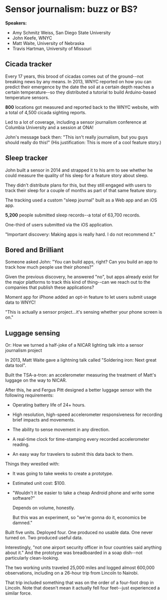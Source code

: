 # Sensor journalism: buzz or BS? #

**Speakers:**

* Amy Schmitz Weiss, San Diego State University
* John Keefe, WNYC
* Matt Waite, University of Nebraska
* Travis Hartman, University of Missouri

## Cicada tracker ##

Every 17 years, this brood of cicadas comes out of the ground--not breaking
news by any means. In 2013, WNYC reported on how you can predict their
emergence by the date the soil at a certain depth reaches a certain
temperature--so they distributed a tutorial to build Arduino-based temperature
sensors.

**800** locations got measured and reported back to the WNYC website, with a
total of 4,500 cicada sighting reports.

Led to a lot of coverage, including a sensor journalism conference at Columbia
University and a session at ONA!

John's message back then: "This isn't really journalism, but you guys should
really do this!" (His justification: This is more of a cool feature story.)

## Sleep tracker ##

John built a sensor in 2014 and strapped it to his arm to see whether he could
measure the quality of his sleep for a feature story about sleep.

They didn't distribute plans for this, but they still engaged with users to
track their sleep for a couple of months as part of that same feature story.

The tracking used a custom "sleep journal" built as a Web app and an iOS app.

**5,200** people submitted sleep records--a total of 63,700 records.

One-third of users submitted via the iOS application.

"Important discovery: Making apps is really hard. I do not recommend it."

## Bored and Brilliant ##

Someone asked John: "You can build apps, right? Can you build an app to track
how much people use their phones?"

Given the previous discovery, he answered "no", but apps already exist for the
major platforms to track this kind of thing--can we reach out to the companies
that publish these applications?

Moment app for iPhone added an opt-in feature to let users submit usage data to
WNYC!

"This is actually a sensor project...it's sensing whether your phone screen is
on."

## Luggage sensing ##

Or: How we turned a half-joke of a NICAR lighting talk into a sensor journalism project

In 2013, Matt Waite gave a lightning talk called "Soldering iron: Next great
data tool".

Built the TSA-a-tron: an accelerometer measuring the treatment of Matt's
luggage on the way to NICAR.

After this, he and Fergus Pitt designed a better luggage sensor with the
following requirements:

* Operating battery life of 24+ hours.

* High resolution, high-speed accelerometer responsiveness for recording brief
  impacts and movements.

* The ability to sense movement in any direction.

* A real-time clock for time-stamping every recorded accelerometer reading.

* An easy way for travelers to submit this data back to them.

Things they wrestled with:

* It was going to take weeks to create a prototype.

* Estimated unit cost: $100.

* "Wouldn't it be easier to take a cheap Android phone and write some
  software?"

  Depends on volume, honestly.

  But this was an experiment, so "we're gonna do it, economics be damned."

Built five units. Deployed four. One produced no usable data. One never turned
on. Two produced useful data.

Interestingly, "not one airport security officer in four countries said
anything about it." And the prototype was breadboarded in a soap dish--not
particularly clean-looking.

The two working units traveled 25,000 miles and logged almost 600,000
observations, including on a 26-hour trip from Lincoln to Nairobi.

That trip included something that was on the order of a four-foot drop in
Lincoln. Note that doesn't mean it actually fell four feet--just experienced a
similar force.


